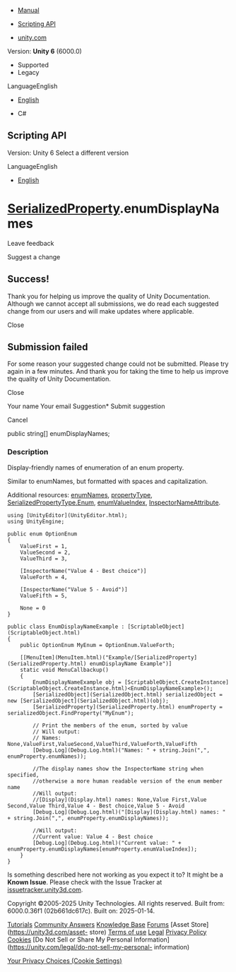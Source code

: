 [ ]()

  * [Manual](../Manual/index.html)
  * [Scripting API](../ScriptReference/index.html)

  * [unity.com](https://unity.com/)

Version: **Unity 6** (6000.0)

  * Supported
  * Legacy

LanguageEnglish

  * [English]()

  * C#

[ ](https://docs.unity3d.com)

## Scripting API

Version: Unity 6 Select a different version

LanguageEnglish

  * [English]()

#  [SerializedProperty](SerializedProperty.html).enumDisplayNames

Leave feedback

Suggest a change

## Success!

Thank you for helping us improve the quality of Unity Documentation. Although
we cannot accept all submissions, we do read each suggested change from our
users and will make updates where applicable.

Close

## Submission failed

For some reason your suggested change could not be submitted. Please <a>try
again</a> in a few minutes. And thank you for taking the time to help us
improve the quality of Unity Documentation.

Close

Your name Your email Suggestion* Submit suggestion

Cancel

[ ]()

public string[] enumDisplayNames;

### Description

Display-friendly names of enumeration of an enum property.

Similar to enumNames, but formatted with spaces and capitalization.  
  
Additional resources: [enumNames](SerializedProperty-enumNames.html),
[propertyType](SerializedProperty-propertyType.html),
[SerializedPropertyType.Enum](SerializedPropertyType.Enum.html),
[enumValueIndex](SerializedProperty-enumValueIndex.html),
[InspectorNameAttribute](InspectorNameAttribute.html).

    
    
    using [UnityEditor](UnityEditor.html);
    using UnityEngine;  
      
    public enum OptionEnum
    {
        ValueFirst = 1,
        ValueSecond = 2,
        ValueThird = 3,  
      
        [InspectorName("Value 4 - Best choice")]
        ValueForth = 4,  
      
        [InspectorName("Value 5 - Avoid")]
        ValueFifth = 5,  
      
        None = 0
    }  
      
    public class EnumDisplayNameExample : [ScriptableObject](ScriptableObject.html)
    {
        public OptionEnum MyEnum = OptionEnum.ValueForth;  
      
        [[MenuItem](MenuItem.html)("Example/[SerializedProperty](SerializedProperty.html) enumDisplayName Example")]
        static void MenuCallbackup()
        {
            EnumDisplayNameExample obj = [ScriptableObject.CreateInstance](ScriptableObject.CreateInstance.html)<EnumDisplayNameExample>();
            [SerializedObject](SerializedObject.html) serializedObject = new [SerializedObject](SerializedObject.html)(obj);
            [SerializedProperty](SerializedProperty.html) enumProperty = serializedObject.FindProperty("MyEnum");  
      
            // Print the members of the enum, sorted by value
            // Will output:
            // Names: None,ValueFirst,ValueSecond,ValueThird,ValueForth,ValueFifth
            [Debug.Log](Debug.Log.html)("Names: " + string.Join(",", enumProperty.enumNames));  
      
            //The display names show the InspectorName string when specified,
            //otherwise a more human readable version of the enum member name
            //Will output:
            //[Display](Display.html) names: None,Value First,Value Second,Value Third,Value 4 - Best choice,Value 5 - Avoid
            [Debug.Log](Debug.Log.html)("[Display](Display.html) names: " + string.Join(",", enumProperty.enumDisplayNames));  
      
            //Will output:
            //Current value: Value 4 - Best choice
            [Debug.Log](Debug.Log.html)("Current value: " + enumProperty.enumDisplayNames[enumProperty.enumValueIndex]);
        }
    }
    

Is something described here not working as you expect it to? It might be a
**Known Issue**. Please check with the Issue Tracker at
[issuetracker.unity3d.com](https://issuetracker.unity3d.com).

Copyright ©2005-2025 Unity Technologies. All rights reserved. Built from:
6000.0.36f1 (02b661dc617c). Built on: 2025-01-14.

[Tutorials](https://unity3d.com/learn) [Community
Answers](https://answers.unity3d.com) [Knowledge
Base](https://support.unity3d.com/hc/en-us)
[Forums](https://forum.unity3d.com) [Asset Store](https://unity3d.com/asset-
store) [Terms of use](https://docs.unity3d.com/Manual/TermsOfUse.html)
[Legal](https://unity.com/legal) [Privacy
Policy](https://unity.com/legal/privacy-policy)
[Cookies](https://unity.com/legal/cookie-policy) [Do Not Sell or Share My
Personal Information](https://unity.com/legal/do-not-sell-my-personal-
information)

[Your Privacy Choices (Cookie Settings)](javascript:void\(0\);)


